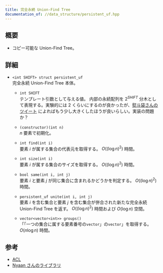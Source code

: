 ```yaml
---
title: 完全永続 Union-Find Tree
documentation_of: //data_structure/persistent_uf.hpp
---
```


## 概要
- コピー可能な Union-Find Tree。

## 詳細
- `<int SHIFT> struct persistent_uf`  
    完全永続 Union-Find Tree 本体。

    - `int SHIFT`  
        テンプレート引数として与える値。 内部の永続配列を $2^{SHIFT}$ 分木として表現する。実験的には $2$ くらいにするのが良かったが、[熨斗袋さんのツイート](https://twitter.com/noshi91/status/1334461861127839746) によればもう少し大きくしたほうが良いらしい。実装の問題か？

    - `(constructor)(int n)`  
        $n$ 要素で初期化。

    - `int find(int i)`  
        要素 $i$ が属する集合の代表元を取得する。 $O((\log n)^2)$ 時間。

    - `int size(int i)`  
        要素 $i$ が属する集合のサイズを取得する。 $O((\log n)^2)$ 時間。

    - `bool same(int i, int j)`  
        要素 $i$ と要素 $j$ が同じ集合に含まれるかどうかを判定する。 $O((\log n)^2)$ 時間。

    - `persistent_uf unite(int i, int j)`  
        要素 $i$ を含む集合と要素 $j$ を含む集合が併合された新たな完全永続 Union-Find Tree を返す。 $O((\log n)^2)$ 時間および $O(\log n)$ 空間。

    - `vector<vector<int>> groups()`  
        「「一つの集合に属する要素番号の`vector`」の`vector`」を取得する。 $O(n \log n)$ 時間。

## 参考
- [ACL](https://atcoder.github.io/ac-library/document_ja/dsu.html)
- [Nyaan さんのライブラリ](https://nyaannyaan.github.io/library/data-structure/persistent-union-find.hpp)